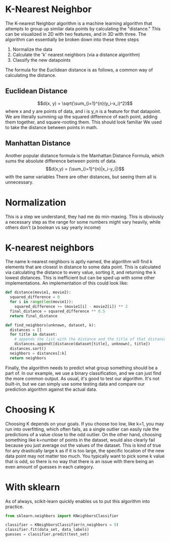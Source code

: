 # K-Nearest Neighbor
The K-nearest Neighbor algorithm is a machine learning algorithm that attempts to group up similar data points by calculating the "distance."
This can be visualized in 2D with two features, and in 3D with three. The algorithm can essentially be broken down into these three steps
1. Normalize the data
2. Calculate the 'k' nearest neighbors (via a distance algorithm)
3. Classify the new datapoints

The formula for the Euclidean distance is as follows, a common way of calculating the distance. 
## Euclidean Distance
$$d(x, y) = \sqrt{\sum_{i=1}^{n}(y_i-x_i)^2}$$ where x and y are points of data, and i is y_n is a feature for that datapoint.  
We are literally summing up the squared difference of each point, adding them together, and square-rooting them. This should look familiar
We used to take the distance between points in math.
## Manhattan Distance
Another popular distance formula is the Manhattan Distance Formula, which sums the absolute difference between points of data.
$$d(x,y) = (\sum_{i=1}^{n}|x_i-y_i|)$$ with the same variables
There are other distances, but seeing them all is unnecessary.

# Normalization
This is a step we understand, they had me do min-maxing. This is obviously a necessary step as the range for some numbers might vary heavily, while others don't (a boolean vs say yearly income)

# K-nearest neighbors
The name k-nearest neighbors is aptly named, the algorithm will find k elements that are closest in distance to some data point. This is calculated via calculating the distance to every value, sorting it, and returning the k lowest distances. This is inefficient but can be sped up with some other implementations. An implementation of this could look like:
```Python
def distance(movie1, movie2):
  squared_difference = 0
  for i in range(len(movie1)):
    squared_difference += (movie1[i] - movie2[i]) ** 2
  final_distance = squared_difference ** 0.5
  return final_distance

def find_neighbors(unknown, dataset, k):
  distances = []
  for title in dataset:
    # appends the list with the distance and the title of that distance
    distances.append([distance(dataset[title], unknown), title])
  distances.sort()
  neighbors = distances[:k]
  return neighbors
```
Finally, the algorithm needs to predict what group something should be a part of. In our example, we use a binary classification, and we can just find the more common output. 
As usual, it's good to test our algorithm. It's not built-in, but we can simply use some testing data and compare our prediction algorithm against the actual data.

# Choosing K
Choosing K depends on your goals. If you choose too low, like k=1, you may run into overfitting, which often fails, as a single outlier can easily rule the predictions of a value close to the odd outlier. On the other hand, choosing something like k=number of points in the dataset, would also clearly fail because you just average out the values of the dataset. This is kind of true for any drastically large k as if it is too large, the specific location of the new data point may not matter too much. You typically want to pick some k value that is odd, so there is no way that there is an issue with there being an even amount of guesses in each category. 

# With sklearn
As of always, scikit-learn quickly enables us to put this algorithm into practice. 

```Python
from sklearn.neighbors import KNeighborsClassifier

classifier = KNeighborsClassifier(n_neighbors = 5)
classifier.fit(data_set, data_labels)
guesses = classifier.predit(test_set)
```



